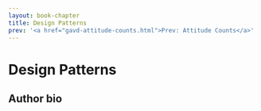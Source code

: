 ```yaml
---
layout: book-chapter
title: Design Patterns
prev: '<a href="gavd-attitude-counts.html">Prev: Attitude Counts</a>'
---
```


# Design Patterns

## Author bio

